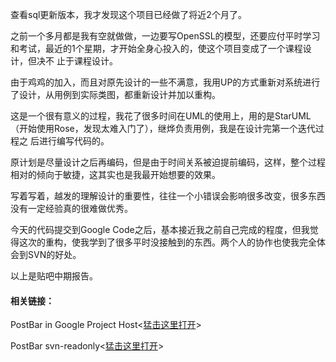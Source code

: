 

查看sql更新版本，我才发现这个项目已经做了将近2个月了。

之前一个多月都是我有空就做做，一边要写OpenSSL的模型，还要应付平时学习和考试，最近的1个星期，才开始全身心投入的，使这个项目变成了一个课程设计，但决不
止于课程设计。

由于鸡鸡的加入，而且对原先设计的一些不满意，我用UP的方式重新对系统进行了设计，从用例到实际类图，都重新设计并加以重构。

这是一个很有意义的过程，我花了很多时间在UML的使用上，用的是StarUML（开始使用Rose，发现太难入门了），继烨负责用例，我是在设计完第一个迭代过程之
后进行编写代码的。

原计划是尽量设计之后再编码，但是由于时间关系被迫提前编码，这样，整个过程相对的倾向于敏捷，这其实也是我最开始想要的效果。

写着写着，越发的理解设计的重要性，往往一个小错误会影响很多改变，很多东西没有一定经验真的很难做优秀。

今天的代码提交到Google
Code之后，基本接近我之前自己完成的程度，但我觉得这次的重构，使我学到了很多平时没接触到的东西。两个人的协作也使我完全体会到SVN的好处。

以上是贴吧中期报告。

#### 相关链接：

PostBar in Google Project Host<[猛击这里打开](http://code.google.com/p/postbar/)>

PostBar svn-readonly<[猛击这里打开](http://postbar.googlecode.com/svn/trunk/postbar-read-only)>


